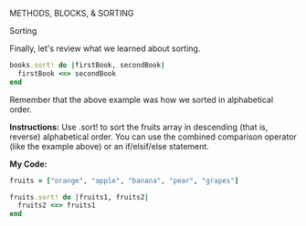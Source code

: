 METHODS, BLOCKS, & SORTING

Sorting

Finally, let's review what we learned about sorting.
```Ruby
books.sort! do |firstBook, secondBook|
  firstBook <=> secondBook
end
```
Remember that the above example was how we sorted in alphabetical order.

**Instructions:**
Use .sort! to sort the fruits array in descending (that is, reverse) alphabetical order. You can use the combined comparison operator (like the example above) or an if/elsif/else statement.

**My Code:**
```Ruby
fruits = ["orange", "apple", "banana", "pear", "grapes"]

fruits.sort! do |fruits1, fruits2|
  fruits2 <=> fruits1
end
```
